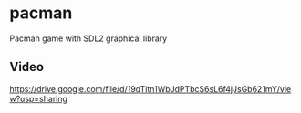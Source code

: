 # pacman

Pacman game with SDL2 graphical library

## Video

https://drive.google.com/file/d/19qTitn1WbJdPTbcS6sL6f4jJsGb621mY/view?usp=sharing
